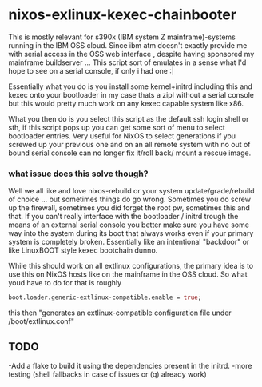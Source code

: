 # nixos-exlinux-kexec-chainbooter

This is mostly relevant for s390x (IBM system Z mainframe)-systems running in the IBM OSS cloud. Since ibm atm doesn't exactly provide me with serial access in the OSS web interface , despite having sponsored my mainframe buildserver ... This script sort of emulates in a sense what I'd hope to see on a serial console, if only i had one :|

Essentially what you do is you install some kernel+initrd including this and kexec onto your bootloader in my case thats a zipl without a serial console but this would pretty much work on any kexec capable system like x86. 

What you then do is you select this script as the default ssh login shell or sth, if this script pops up you can get some sort of menu to select bootloader entries. Very useful for NixOS to select generations if you screwed up your previous one and on an all remote system with no out of bound serial console can no longer fix it/roll back/ mount a rescue image.


### what issue does this solve though?

Well we all like and love nixos-rebuild or your system update/grade/rebuild of choice ... but sometimes things do go wrong. Sometimes you do screw up the firewall, sometimes you did forget the root pw, sometimes this and that.
If you can't really interface with the bootloader / initrd trough the means of an external serial console you better make sure you have some way into the system during its boot that always works even if your primary system
is completely broken. Essentially like an intentional "backdoor" or like LinuxBOOT style kexec bootchain dunno.

While this should work on all extlinux configurations, the primary idea is to use this on NixOS hosts like on the mainframe in the OSS cloud. So what youd have to do for that is roughly

```nix
boot.loader.generic-extlinux-compatible.enable = true;
```

this then "generates an extlinux-compatible configuration file under /boot/extlinux.conf"

## TODO 

-Add a flake to build it using the dependencies present in the initrd. 
-more testing (shell fallbacks in case of issues or (q) already work)
